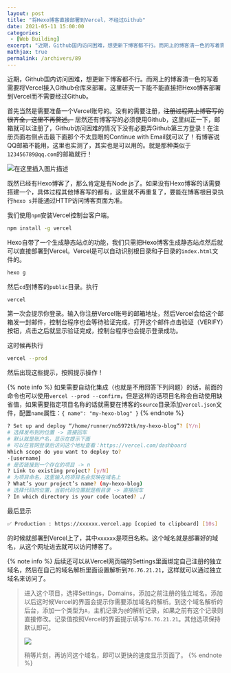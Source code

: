 ```yaml
---
layout: post
title: "将Hexo博客直接部署到Vercel，不经过Github"
date: 2021-05-11 15:00:00
categories: 
 - [Web Building]
excerpt: "近期，Github国内访问困难，想更新下博客都不行。而网上的博客清一色的写着需要将Vercel接入Github仓库来部署。这里研究一下能不能直接把Hexo博客部署到Vercel而不需要经过Github。"
mathjax: true
permalink: /archivers/89
---
```


近期，Github国内访问困难，想更新下博客都不行。而网上的博客清一色的写着需要将Vercel接入Github仓库来部署。这里研究一下能不能直接把Hexo博客部署到Vercel而不需要经过Github。

首先当然是需要准备一个Vercel账号的。没有的需要注册，~~注册过程网上博客写的很齐全，这里不再赘述。~~ 居然还有博客写的必须使用Github，这里纠正一下，邮箱就可以注册了，Github访问困难的情况下没有必要弄Github第三方登录！在注册页面右侧点击最下面那个不太显眼的Continue with Email就可以了！有博客说QQ邮箱不能用，这里也实测了，其实也是可以用的。就是那种类似于```123456789@qq.com```的邮箱就行！

![在这里插入图片描述](https://img-blog.csdnimg.cn/20210511121841353.jpeg?x-oss-process=image/watermark,type_ZmFuZ3poZW5naGVpdGk,shadow_10,text_aHR0cHM6Ly9ibG9nLmNzZG4ubmV0L3FxXzM1OTc3MTM5,size_16,color_FFFFFF,t_70#pic_center)


既然已经有Hexo博客了，那么肯定是有Node.js了。如果没有Hexo博客的话需要搭建一个，具体过程其他博客写的都有，这里就不再重复了，要能在博客根目录执行```hexo s```并能通过HTTP访问博客页面为准。

我们使用```npm```安装Vercel控制台客户端。

```bash
npm install -g vercel
```

Hexo自带了一个生成静态站点的功能，我们只需把Hexo博客生成静态站点然后就可以直接部署到Vercel。Vercel是可以自动识别根目录和子目录的```index.html```文件的。
```bash
hexo g
```

然后```cd```到博客的```public```目录。执行
```bash
vercel
```

第一次会提示你登录。输入你注册Vercel账号的邮箱地址，然后Vercel会给这个邮箱发一封邮件，控制台程序也会等待验证完成，打开这个邮件点击验证（VERIFY）按钮，点击之后就显示验证完成，控制台程序也会提示登录成功。

这时候再执行

```bash
vercel --prod
```

然后出现这些提示，按照提示操作！

{% note info %}
如果需要自动化集成（也就是不用回答下列问题）的话，前面的命令也可以使用```vercel --prod --confirm```，但是这样的话项目名称会自动使用缺省值，如果需要指定项目名称的话就需要在博客的```source```目录添加```vercel.json```文件，配置```name```属性：```{ name": "my-hexo-blog" }```
{% endnote %}

```bash
? Set up and deploy “/home/runner/no5972tk/my-hexo-blog”? [Y/n] 
# 选择发布到的位置 -> 直接回车
# 默认就是账户名，显示在提示下面
# 可以在官网登录后访问这个地址查看：https://vercel.com/dashboard
Which scope do you want to deploy to?
·[username]
# 是否链接到一个存在的项目 -> n
? Link to existing project? [y/N]
# 为项目命名，这里输入的项目名会反映在域名上
? What’s your project’s name? (my-hexo-blog)
# 选择代码的位置，当前代码位置就是根目录 -> 直接回车
? In which directory is your code located? ./
```

最后显示

```bash
✅ Production : https://xxxxxx.vercel.app [copied to clipboard] [10s]
```
的时候就部署到Vercel上了，其中```xxxxxx```是项目名称。这个域名就是部署好的域名，从这个网址进去就可以访问博客了。

{% note info %}
后续还可以从Vercel网页端的Settings里面绑定自己注册的独立域名，然后在自己的域名解析里面设置解析到```76.76.21.21```，这样就可以通过独立域名来访问了。

> 进入这个项目，选择Settings，Domains，添加之前注册的独立域名。添加以后这时候Vercel的界面会提示你需要添加域名的解析。到这个域名解析的后台，添加一个类型为```A```，主机记录为```@```的解析记录，如果之前有这个记录则直接修改。记录值按照Vercel的界面提示填写```76.76.21.21```。其他选项保持默认即可。
>
> ![](https://img-blog.csdnimg.cn/20210218100218514.png)
>
> 稍等片刻，再访问这个域名，即可以更快的速度显示页面了。
{% endnote %}
